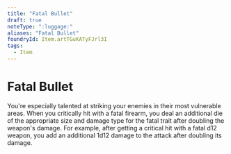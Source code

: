```yaml
---
title: "Fatal Bullet"
draft: true
noteType: ":luggage:"
aliases: "Fatal Bullet"
foundryId: Item.artTGuKATyFJrl3I
tags:
  - Item
---
```


# Fatal Bullet

You're especially talented at striking your enemies in their most vulnerable areas. When you critically hit with a fatal firearm, you deal an additional die of the appropriate size and damage type for the fatal trait after doubling the weapon's damage. For example, after getting a critical hit with a fatal d12 weapon, you add an additional 1d12 damage to the attack after doubling its damage.
